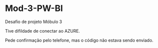 # Mod-3-PW-BI
Desafio de projeto Móbulo 3

Tive difildade de conectar ao AZURE.

Pede confirmação pelo telefone, mas o código não estava sendo enviado.
